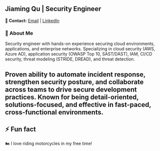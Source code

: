 ## Jiaming Qu | Security Engineer 
**📧 Contact:** [Email](mailto:jiamingqu0728@gmail.com) | [LinkedIn](https://linkedin.com/in/jiaming-qu996/) 

### 🚀 About Me

Security engineer with hands-on experience securing cloud environments, applications, and enterprise networks. Specializing in cloud security (AWS, Azure AD), application security (OWASP Top 10, SAST/DAST), IAM, CI/CD security, threat modeling (STRIDE, DREAD), and threat detection.

Proven ability to automate incident response, strengthen security posture, and collaborate across teams to drive secure development practices. Known for being detail-oriented, solutions-focused, and effective in fast-paced, cross-functional environments.
---

## ⚡ Fun fact  
🏍 I love riding motorcycles in my free time!  

<!--
**jiaming-sec/Jiaming-Sec** is a ✨ _special_ ✨ repository because its `README.md` (this file) appears on your GitHub profile.

Here are some ideas to get you started:

- 🔭 I’m currently working on ...
- 🌱 I’m currently learning ...
- 👯 I’m looking to collaborate on ...
- 🤔 I’m looking for help with ...
- 💬 Ask me about ...
- 📫 How to reach me: ...
- 😄 Pronouns: ...
- ⚡ Fun fact: ...
-->
